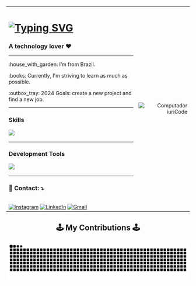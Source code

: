 <table align="center">
  <tr>
    <td>
      <h1>
          <a href="https://git.io/typing-svg"><img src="https://readme-typing-svg.demolab.com?font=Fira+Code&duration=2000&pause=1000&random=false&width=435&lines=Hi%2C+There!;I'm+Douglas+Rodrigues%F0%9F%91%8B" alt="Typing SVG" /></a>
      </h1>

  <h3 align="left">
  A technology lover ❤️
  </h3>

  <hr/>

  <p>:house_with_garden: I’m from Brazil.</p>

  <p>:books: Currently, I'm striving to learn as much as possible.</p>

  <p>:outbox_tray: 2024 Goals: create a new project and find a new job.</p>

  <hr/>

  <h3>Skills</h3>
  
  <img src="https://skillicons.dev/icons?i=react,bootstrap,html,css,nodejs,spring,postgres" />

  <hr/>
  
  <h3>Development Tools</h3>

  <img src="https://skillicons.dev/icons?i=vscode,linux,git,postman,cloudflare,github" />
  
  <hr/>

  <h3 align="left">💌 Contact: ⤵️</h3>

  <br>

  <div>
    <a href="https://instagram.com/douglas.rs97" target="_blank"><img src="https://img.shields.io/badge/-Instagram-%23E4405F?style=for-the-badge&logo=instagram&logoColor=white" target="_blank" alt="Instagram"></a>
    <a href="https://www.linkedin.com/in/douglas-rodrigues-1043/" target="_blank"><img src="https://img.shields.io/badge/-LinkedIn-%230077B5?style=for-the-badge&logo=linkedin&logoColor=white" target="_blank" alt="LinkedIn"></a>
    <a href="mailto:doug104397@gmail.com"><img src="https://img.shields.io/badge/Gmail-D14836?style=for-the-badge&logo=gmail&logoColor=white" target="_blank" alt="Gmail"></a>
  </div>
</td>

<td align="right">
  <img src="https://raw.githubusercontent.com/MicaelliMedeiros/micaellimedeiros/master/image/computer-illustration.png" style="width: 350px;" alt="Computador iuriCode">
</td> 
</tr>
</table>

<div align="center">
        <h2>🕹️ My Contributions 🕹️</h2>
        <picture>
          <source media="(prefers-color-scheme: dark)" srcset="https://raw.githubusercontent.com/doug1043/Doug1043/output/github-contribution-grid-snake-dark.svg" />
          <source media="(prefers-color-scheme: light)" srcset="https://raw.githubusercontent.com/doug1043/Doug1043/output/github-contribution-grid-snake.svg" />
          <img alt="github-snake" src="https://raw.githubusercontent.com/doug1043/Doug1043/output/github-contribution-grid-snake.svg" />
        </picture>
</div>
